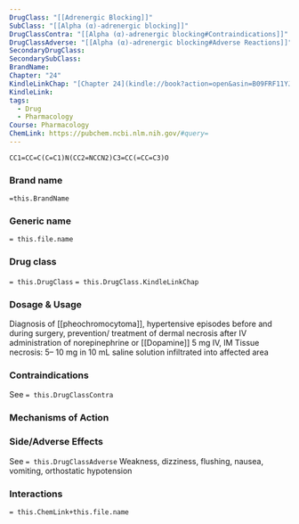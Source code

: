 ```yaml
---
DrugClass: "[[Adrenergic Blocking]]"
SubClass: "[[Alpha (α)-adrenergic blocking]]"
DrugClassContra: "[[Alpha (α)-adrenergic blocking#Contraindications]]"
DrugClassAdverse: "[[Alpha (α)-adrenergic blocking#Adverse Reactions]]"
SecondaryDrugClass: 
SecondarySubClass: 
BrandName: 
Chapter: "24"
KindleLinkChap: "[Chapter 24](kindle://book?action=open&asin=B09FRF11YJ&location=12809)"
KindleLink: 
tags:
  - Drug
  - Pharmacology
Course: Pharmacology
ChemLink: https://pubchem.ncbi.nlm.nih.gov/#query=
---
```

```smiles
CC1=CC=C(C=C1)N(CC2=NCCN2)C3=CC(=CC=C3)O
```

### Brand name
`=this.BrandName`
### Generic name
`= this.file.name`
### Drug class 
`= this.DrugClass`
	`= this.DrugClass.KindleLinkChap`

### Dosage & Usage
Diagnosis of [[pheochromocytoma]], hypertensive episodes before and during surgery, prevention/ treatment of dermal necrosis after IV administration of norepinephrine or [[Dopamine]]
5 mg IV, IM Tissue necrosis: 5– 10  mg in 10 mL saline solution infiltrated into affected area
### Contraindications
See `= this.DrugClassContra`

### Mechanisms of Action

### Side/Adverse Effects
See `= this.DrugClassAdverse`
Weakness, dizziness, flushing, nausea, vomiting, orthostatic hypotension

### Interactions

`= this.ChemLink+this.file.name`

